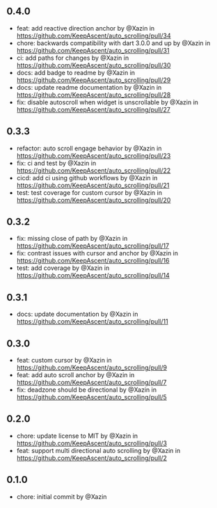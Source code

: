 ## 0.4.0

- feat: add reactive direction anchor by @Xazin in https://github.com/KeepAscent/auto_scrolling/pull/34
- chore: backwards compatibility with dart 3.0.0 and up by @Xazin in https://github.com/KeepAscent/auto_scrolling/pull/31
- ci: add paths for changes by @Xazin in https://github.com/KeepAscent/auto_scrolling/pull/30
- docs: add badge to readme by @Xazin in https://github.com/KeepAscent/auto_scrolling/pull/29
- docs: update readme documentation by @Xazin in https://github.com/KeepAscent/auto_scrolling/pull/28
- fix: disable autoscroll when widget is unscrollable by @Xazin in https://github.com/KeepAscent/auto_scrolling/pull/27

## 0.3.3

- refactor: auto scroll engage behavior by @Xazin in https://github.com/KeepAscent/auto_scrolling/pull/23
- fix: ci and test by @Xazin in https://github.com/KeepAscent/auto_scrolling/pull/22
- cicd: add ci using github workflows by @Xazin in https://github.com/KeepAscent/auto_scrolling/pull/21
- test: test coverage for custom cursor by @Xazin in https://github.com/KeepAscent/auto_scrolling/pull/20

## 0.3.2

- fix: missing close of path by @Xazin in https://github.com/KeepAscent/auto_scrolling/pull/17
- fix: contrast issues with cursor and anchor by @Xazin in https://github.com/KeepAscent/auto_scrolling/pull/16
- test: add coverage by @Xazin in https://github.com/KeepAscent/auto_scrolling/pull/14

## 0.3.1

- docs: update documentation by @Xazin in https://github.com/KeepAscent/auto_scrolling/pull/11

## 0.3.0

- feat: custom cursor by @Xazin in https://github.com/KeepAscent/auto_scrolling/pull/9
- feat: add auto scroll anchor by @Xazin in https://github.com/KeepAscent/auto_scrolling/pull/7
- fix: deadzone should be directional by @Xazin in https://github.com/KeepAscent/auto_scrolling/pull/5

## 0.2.0

- chore: update license to MIT by @Xazin in https://github.com/KeepAscent/auto_scrolling/pull/3
- feat: support multi directional auto scrolling by @Xazin in https://github.com/KeepAscent/auto_scrolling/pull/2

## 0.1.0

- chore: initial commit by @Xazin